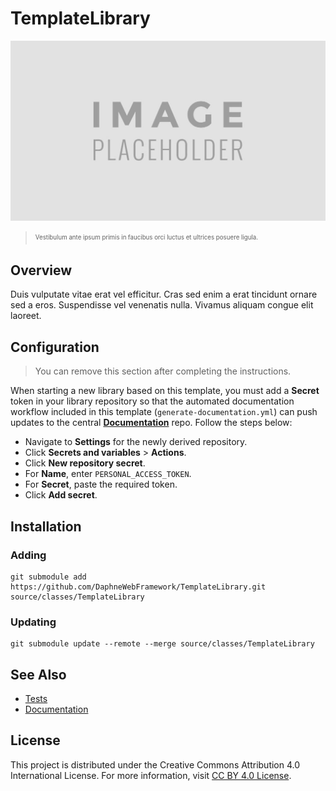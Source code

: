 # TemplateLibrary

![](assets/masthead.png)

> <sub><sup>Vestibulum ante ipsum primis in faucibus orci luctus et ultrices posuere ligula.</sup></sub>

## Overview

Duis vulputate vitae erat vel efficitur. Cras sed enim a erat tincidunt ornare sed a eros. Suspendisse vel venenatis nulla. Vivamus aliquam congue elit laoreet.

## Configuration

> You can remove this section after completing the instructions.

When starting a new library based on this template, you must add a **Secret** token in your library repository so that the automated documentation workflow included in this template (`generate-documentation.yml`) can push updates to the central [**Documentation**](https://github.com/DaphneWebFramework/Documentation) repo. Follow the steps below:

- Navigate to **Settings** for the newly derived repository.
- Click **Secrets and variables** > **Actions**.
- Click **New repository secret**.
- For **Name**, enter `PERSONAL_ACCESS_TOKEN`.
- For **Secret**, paste the required token.
- Click **Add secret**.

## Installation

### Adding

```
git submodule add https://github.com/DaphneWebFramework/TemplateLibrary.git source/classes/TemplateLibrary
```

### Updating

```
git submodule update --remote --merge source/classes/TemplateLibrary
```

## See Also

- [Tests](https://github.com/DaphneWebFramework/TemplateLibraryTest)
- [Documentation](https://github.com/DaphneWebFramework/Documentation/blob/main/TemplateLibrary/README.md)

## License

This project is distributed under the Creative Commons Attribution 4.0 International License. For more information, visit [CC BY 4.0 License](https://creativecommons.org/licenses/by/4.0/).
